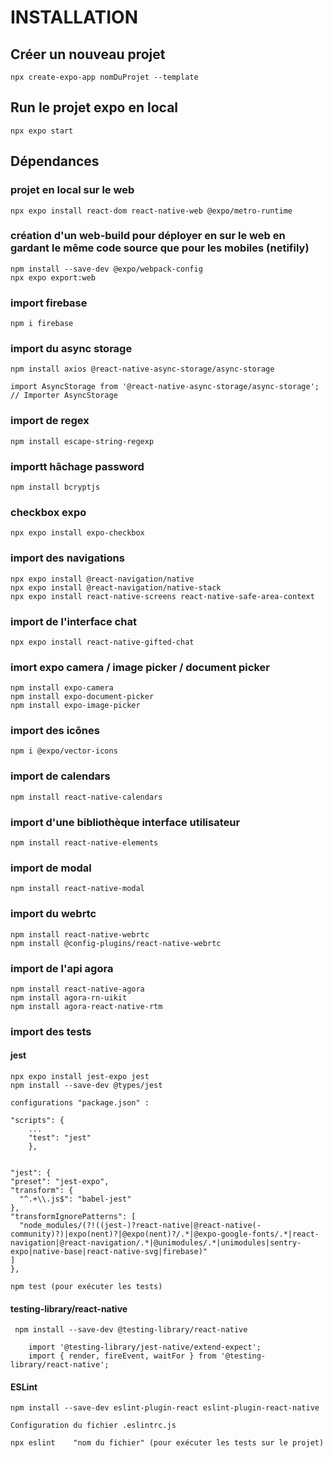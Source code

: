 # INSTALLATION

## Créer un nouveau projet
    npx create-expo-app nomDuProjet --template  

## Run le projet expo en local
    npx expo start

## Dépendances

### projet en local sur le web
    npx expo install react-dom react-native-web @expo/metro-runtime 

### création d'un web-build pour déployer en sur le web en gardant le même code source que pour les mobiles (netifily)
    npm install --save-dev @expo/webpack-config
    npx expo export:web 

### import firebase
    npm i firebase 

### import du async storage
    npm install axios @react-native-async-storage/async-storage
    
    import AsyncStorage from '@react-native-async-storage/async-storage'; // Importer AsyncStorage

### import de regex
    npm install escape-string-regexp

### importt hâchage password
    npm install bcryptjs

### checkbox expo
    npx expo install expo-checkbox

### import des navigations
    npx expo install @react-navigation/native 
    npx expo install @react-navigation/native-stack
    npx expo install react-native-screens react-native-safe-area-context

### import de l'interface chat
    npx expo install react-native-gifted-chat

### imort expo camera / image picker / document picker
    npm install expo-camera
    npm install expo-document-picker
    npm install expo-image-picker

### import des icônes 
    npm i @expo/vector-icons

### import de calendars
    npm install react-native-calendars

### import d'une bibliothèque interface utilisateur 
    npm install react-native-elements

### import de modal
    npm install react-native-modal

### import du webrtc
    npm install react-native-webrtc
    npm install @config-plugins/react-native-webrtc

### import de l'api agora
    npm install react-native-agora
    npm install agora-rn-uikit
    npm install agora-react-native-rtm


### import des tests
#### jest
    npx expo install jest-expo jest
    npm install --save-dev @types/jest     

    configurations "package.json" :

    "scripts": {
        ... 
        "test": "jest"
        },


    "jest": {
    "preset": "jest-expo",
    "transform": {
      "^.+\\.js$": "babel-jest"
    },
    "transformIgnorePatterns": [
      "node_modules/(?!((jest-)?react-native|@react-native(-community)?)|expo(nent)?|@expo(nent)?/.*|@expo-google-fonts/.*|react-navigation|@react-navigation/.*|@unimodules/.*|unimodules|sentry-expo|native-base|react-native-svg|firebase)"
    ]
    },

    npm test (pour exécuter les tests)

#### testing-library/react-native 
     npm install --save-dev @testing-library/react-native 

        import '@testing-library/jest-native/extend-expect';
        import { render, fireEvent, waitFor } from '@testing-library/react-native';

#### ESLint 
    npm install --save-dev eslint-plugin-react eslint-plugin-react-native

    Configuration du fichier .eslintrc.js

    npx eslint    "nom du fichier" (pour exécuter les tests sur le projet)

       


